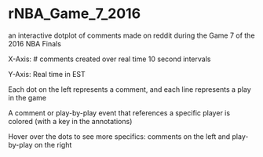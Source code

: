 # rNBA_Game_7_2016
an interactive dotplot of comments made on reddit during the Game 7 of the 2016 NBA Finals

X-Axis: # comments created over real time 10 second intervals

Y-Axis: Real time in EST

Each dot on the left represents a comment, and each line represents a play in the game

A comment or play-by-play event that references a specific player is colored (with a key in the annotations)

Hover over the dots to see more specifics: comments on the left and play-by-play on the right
